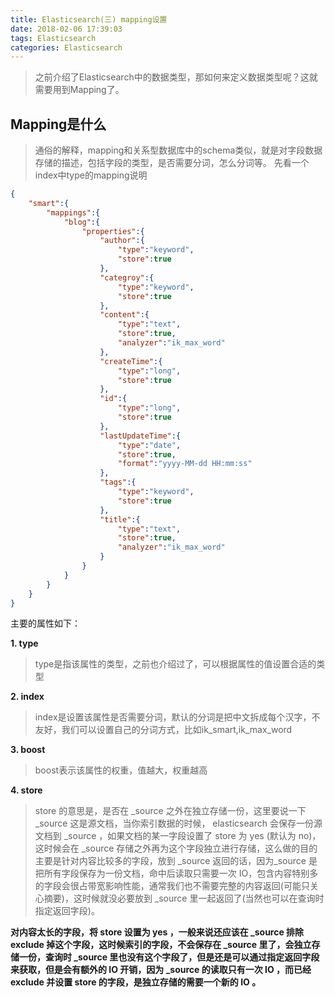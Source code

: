 ```yaml
---
title: Elasticsearch(三) mapping设置
date: 2018-02-06 17:39:03
tags: Elasticsearch
categories: Elasticsearch
---
```



> 之前介绍了Elasticsearch中的数据类型，那如何来定义数据类型呢？这就需要用到Mapping了。
<!--more-->

Mapping是什么
---
> 通俗的解释，mapping和关系型数据库中的schema类似，就是对字段数据存储的描述，包括字段的类型，是否需要分词，怎么分词等。
先看一个index中type的mapping说明
```json
{
    "smart":{
        "mappings":{
            "blog":{
                "properties":{
                    "author":{
                        "type":"keyword",
                        "store":true
                    },
                    "categroy":{
                        "type":"keyword",
                        "store":true
                    },
                    "content":{
                        "type":"text",
                        "store":true,
                        "analyzer":"ik_max_word"
                    },
                    "createTime":{
                        "type":"long",
                        "store":true
                    },
                    "id":{
                        "type":"long",
                        "store":true
                    },
                    "lastUpdateTime":{
                        "type":"date",
                        "store":true,
                        "format":"yyyy-MM-dd HH:mm:ss"
                    },
                    "tags":{
                        "type":"keyword",
                        "store":true
                    },
                    "title":{
                        "type":"text",
                        "store":true,
                        "analyzer":"ik_max_word"
                    }
                }
            }
        }
    }
}
```
主要的属性如下：

 **1. type**
 > type是指该属性的类型，之前也介绍过了，可以根据属性的值设置合适的类型

 **2. index**
 > index是设置该属性是否需要分词，默认的分词是把中文拆成每个汉字，不友好，我们可以设置自己的分词方式，比如ik_smart,ik_max_word

 **3. boost**
 > boost表示该属性的权重，值越大，权重越高

 **4. store**
 > store 的意思是，是否在 _source 之外在独立存储一份，这里要说一下 _source 这是源文档，当你索引数据的时候， elasticsearch 会保存一份源文档到 _source ，如果文档的某一字段设置了 store 为 yes (默认为 no)，这时候会在 _source 存储之外再为这个字段独立进行存储，这么做的目的主要是针对内容比较多的字段，放到 _source 返回的话，因为_source 是把所有字段保存为一份文档，命中后读取只需要一次 IO，包含内容特别多的字段会很占带宽影响性能，通常我们也不需要完整的内容返回(可能只关心摘要)，这时候就没必要放到 _source 里一起返回了(当然也可以在查询时指定返回字段)。
> 
**对内容太长的字段，将 store 设置为 yes ，一般来说还应该在 _source 排除 exclude 掉这个字段，这时候索引的字段，不会保存在 _source 里了，会独立存储一份，查询时 _source 里也没有这个字段了，但是还是可以通过指定返回字段来获取，但是会有额外的 IO 开销，因为 _source 的读取只有一次 IO ，而已经 exclude 并设置 store 的字段，是独立存储的需要一个新的 IO 。**




